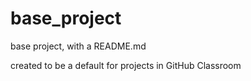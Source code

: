# base_project
base project, with a README.md

created to be a default for projects in GitHub Classroom

